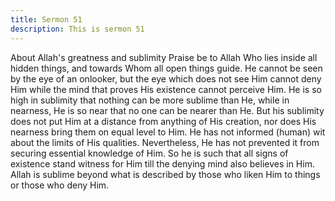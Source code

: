 ```yaml
---
title: Sermon 51
description: This is sermon 51
---
```


About Allah's greatness and sublimity
Praise be to Allah Who lies inside all hidden things, and towards Whom all open things guide.
He cannot be seen by the eye of an onlooker, but the eye which does not see Him cannot deny
Him while the mind that proves His existence cannot perceive Him.
He is so high in sublimity that nothing can be more sublime than He, while in nearness, He is
so near that no one can be nearer than He. But his sublimity does not put Him at a distance
from anything of His creation, nor does His nearness bring them on equal level to Him.
He has not informed (human) wit about the limits of His qualities. Nevertheless, He has not
prevented it from securing essential knowledge of Him. So he is such that all signs of
existence stand witness for Him till the denying mind also believes in Him. Allah is sublime
beyond what is described by those who liken Him to things or those who deny Him.